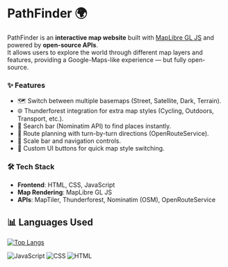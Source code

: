 # PathFinder 🌍

PathFinder is an **interactive map website** built with [MapLibre GL JS](https://maplibre.org/) and powered by **open-source APIs**.  
It allows users to explore the world through different map layers and features, providing a Google-Maps-like experience — but fully open-source.

### ✨ Features
- 🗺️ Switch between multiple basemaps (Street, Satellite, Dark, Terrain).  
- 🌐 Thunderforest integration for extra map styles (Cycling, Outdoors, Transport, etc.).  
- 🔎 Search bar (Nominatim API) to find places instantly.  
- 🚗 Route planning with turn-by-turn directions (OpenRouteService).  
- 📏 Scale bar and navigation controls.  
- 🎨 Custom UI buttons for quick map style switching.  

### 🛠️ Tech Stack
- **Frontend**: HTML, CSS, JavaScript  
- **Map Rendering**: MapLibre GL JS  
- **APIs**: MapTiler, Thunderforest, Nominatim (OSM), OpenRouteService  

## 📊 Languages Used

[![Top Langs](https://github-readme-stats.vercel.app/api/top-langs/?username=Archerfish-1761&repo=PathFinder&layout=compact&theme=radical)](https://github.com/anuraghazra/github-readme-stats)

![JavaScript](https://img.shields.io/badge/JavaScript-50%25-yellow)
![CSS](https://img.shields.io/badge/CSS-26%25-blueviolet)
![HTML](https://img.shields.io/badge/HTML-24%25-orange)
